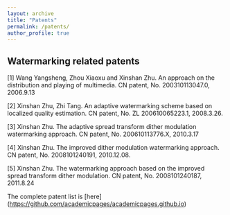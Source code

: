 ```yaml
---
layout: archive
title: "Patents"
permalink: /patents/
author_profile: true
---
```


Watermarking related patents
------
[1]	Wang Yangsheng, Zhou Xiaoxu and Xinshan Zhu. An approach on the distribution and playing of multimedia. CN patent, No. 200310113047.0, 2006.9.13

[2]	Xinshan Zhu, Zhi Tang. An adaptive watermarking scheme based on localized quality estimation. CN patent, No. ZL 200610065223.1, 2008.3.26.

[3]	Xinshan Zhu. The adaptive spread transform dither modulation watermarking approach. CN patent, No. 200610113776.X, 2010.3.17

[4]	Xinshan Zhu. The improved dither modulation watermarking approach. CN patent, No. 2008101240191, 2010.12.08.

[5]	Xinshan Zhu. The watermarking approach based on the improved spread transform dither modulation. CN patent, No. 2008101240187, 2011.8.24

The complete patent list is [here] (https://github.com/academicpages/academicpages.github.io) 
